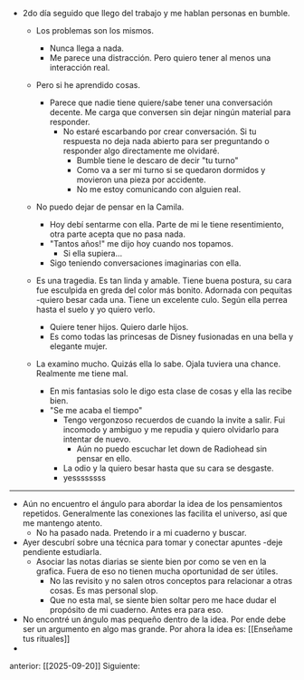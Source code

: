 - 2do día seguido que llego del trabajo y me hablan personas en bumble.
	- Los problemas son los mismos. 
		- Nunca llega a nada. 
		- Me parece una distracción. Pero quiero tener al menos una interacción real. 
	- Pero si he aprendido cosas. 
		- Parece que nadie tiene quiere/sabe tener una conversación decente. Me carga que conversen sin dejar ningún material para responder. 
			- No estaré escarbando por crear conversación. Si tu respuesta no deja nada abierto para ser preguntando o responder algo directamente me olvidaré. 
				- Bumble tiene le descaro de decir "tu turno" 
				- Como va a ser mi turno si se quedaron dormidos y movieron una pieza por accidente. 
				- No me estoy comunicando con alguien real. 
 
	- No puedo dejar de pensar en la Camila. 
		- Hoy debí sentarme con ella. Parte de mi le tiene resentimiento, otra parte acepta que no pasa nada. 
		- "Tantos años!" me dijo hoy cuando nos topamos. 
			- Si ella supiera...
		- Sigo teniendo conversaciones imaginarias con ella.
	- Es una tragedia. Es tan linda y amable. Tiene buena postura, su cara fue esculpida en greda del color más bonito. Adornada con pequitas -quiero besar cada una. Tiene un excelente culo. Según ella perrea hasta el suelo y yo quiero verlo. 
		- Quiere tener hijos. Quiero darle hijos. 
		- Es como todas las princesas de Disney fusionadas en una bella y elegante mujer. 
	- La examino mucho. Quizás ella lo sabe. Ojala tuviera una chance. Realmente me tiene mal. 
		- En mis fantasias solo le digo esta clase de cosas y ella las recibe bien. 
		- "Se me acaba el tiempo"
			- Tengo vergonzoso recuerdos de cuando la invite a salir. Fui incomodo y ambiguo y me repudia y quiero olvidarlo para intentar de nuevo. 
				- Aún no puedo escuchar let down de Radiohead sin pensar en ello. 
			- La odio y la quiero besar hasta que su cara se desgaste. 
			- yessssssss

-----

- Aún no encuentro el ángulo para abordar la idea de los pensamientos repetidos. Generalmente las conexiones las facilita el universo, así que me mantengo atento. 
	- No ha pasado nada. Pretendo ir a mi cuaderno y buscar.
- Ayer descubrí sobre una técnica para tomar y conectar apuntes -deje pendiente estudiarla.
	- Asociar las notas diarias se siente bien por como se ven en la grafica. Fuera de eso no tienen mucha oportunidad de ser útiles. 
		- No las revisito y no salen otros conceptos para relacionar a otras cosas. Es  mas personal slop. 
		- Que no esta mal, se siente bien soltar pero me hace dudar el propósito de mi cuaderno. Antes era para eso. 
- No encontré un ángulo mas pequeño dentro de la idea. Por ende debe ser un argumento en algo mas grande. Por ahora la idea es: [[Enseñame tus rituales]]
- 
anterior: [[2025-09-20]]
Siguiente: 